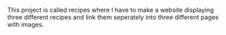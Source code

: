 This project is called recipes where I have to make a website displaying three different recipes and link them seperately into three different pages with images.